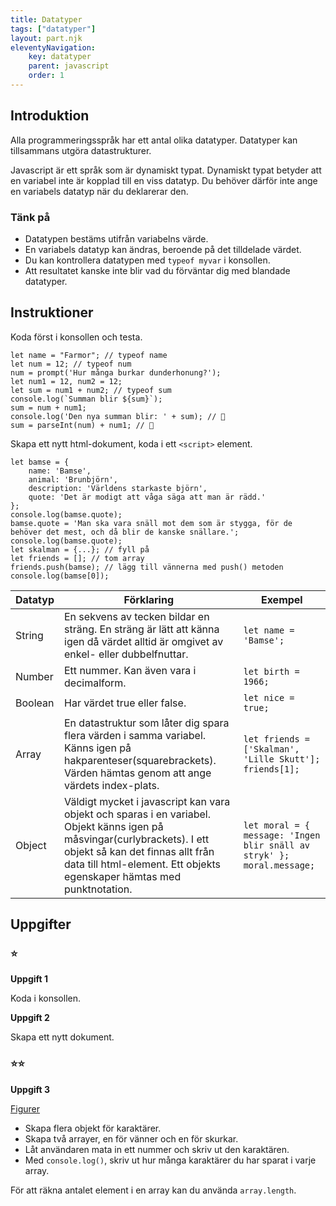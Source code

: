 ```yaml
---
title: Datatyper
tags: ["datatyper"]
layout: part.njk
eleventyNavigation:
    key: datatyper
    parent: javascript
    order: 1
---
```

## Introduktion
Alla programmeringsspråk har ett antal olika datatyper. Datatyper kan tillsammans utgöra datastrukturer.

Javascript är ett språk som är dynamiskt typat. Dynamiskt typat betyder att en variabel inte är kopplad till en viss datatyp.
Du behöver därför inte ange en variabels datatyp när du deklarerar den.

### Tänk på
 - Datatypen bestäms utifrån variabelns värde. 
 - En variabels datatyp kan ändras, beroende på det tilldelade värdet.
 - Du kan kontrollera datatypen med ```typeof myvar``` i konsollen.
 - Att resultatet kanske inte blir vad du förväntar dig med blandade datatyper.

## Instruktioner

Koda först i konsollen och testa.
```
let name = "Farmor"; // typeof name
let num = 12; // typeof num
num = prompt('Hur många burkar dunderhonung?');
let num1 = 12, num2 = 12;
let sum = num1 + num2; // typeof sum
console.log(`Summan blir ${sum}`);
sum = num + num1;
console.log('Den nya summan blir: ' + sum); // 🤔
sum = parseInt(num) + num1; // 🙂
```
Skapa ett nytt html-dokument, koda i ett ```<script>``` element.
```
let bamse = {
    name: 'Bamse',
    animal: 'Brunbjörn',
    description: 'Världens starkaste björn',
    quote: 'Det är modigt att våga säga att man är rädd.'
};
console.log(bamse.quote);
bamse.quote = 'Man ska vara snäll mot dem som är stygga, för de behöver det mest, och då blir de kanske snällare.';
console.log(bamse.quote);
let skalman = {...}; // fyll på
let friends = []; // tom array
friends.push(bamse); // lägg till vännerna med push() metoden
console.log(bamse[0]);
```

|Datatyp|Förklaring|Exempel|
|---|---|---|
|String|En sekvens av tecken bildar en sträng. En sträng är lätt att känna igen då värdet alltid är omgivet av enkel- eller dubbelfnuttar.|```let name = 'Bamse';```|
|Number|Ett nummer. Kan även vara i decimalform.|```let birth = 1966;```|
|Boolean|Har värdet true eller false.|```let nice = true;```|
|Array|En datastruktur som låter dig spara flera värden i samma variabel. Känns igen på hakparenteser(squarebrackets). Värden hämtas genom att ange värdets index-plats.|```let friends = ['Skalman', 'Lille Skutt'];  friends[1];```|
|Object|Väldigt mycket i javascript kan vara objekt och sparas i en variabel. Objekt känns igen på måsvingar(curlybrackets). I ett objekt så kan det finnas allt från data till html-element. Ett objekts egenskaper hämtas med punktnotation.|```let moral = { message: 'Ingen blir snäll av stryk' };   moral.message;```|

## Uppgifter
### ⭐
**Uppgift 1**

Koda i konsollen.

**Uppgift 2**

Skapa ett nytt dokument.

### ⭐⭐
**Uppgift 3**

[Figurer](https://sv.wikipedia.org/wiki/Lista_%C3%B6ver_figurer_i_Bamse#Bamse)
 - Skapa flera objekt för karaktärer.
 - Skapa två arrayer, en för vänner och en för skurkar.
 - Låt användaren mata in ett nummer och skriv ut den karaktären.
 - Med ```console.log()```, skriv ut hur många karaktärer du har sparat i varje array.

För att räkna antalet element i en array kan du använda ```array.length```.

